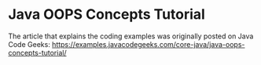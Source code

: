 # Java OOPS Concepts Tutorial #

The article that explains the coding examples was originally posted on Java Code Geeks:
https://examples.javacodegeeks.com/core-java/java-oops-concepts-tutorial/
